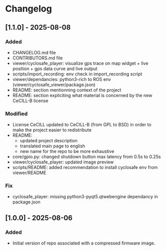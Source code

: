 # Changelog

## [1.1.0] - 2025-08-08
### Added
- CHANGELOG.md file
- CONTRIBUTORS.md file
- viewer/cyclosafe_player: visualize gps trace on map widget + live position + gps data curve and live output
- scripts/import_recording: env check in import_recording script
- viewer/dependancies: python3-rich to ROS env (viewer/cyclosafe_viewer/package.json)
- README: section mentionning context of the project
- README: section expliciting what material is concerned by the new CeCILL-B license

### Modified
- License CeCILL updated to CeCILL-B (from GPL to BSD) in order to make the project easier to redistribute
- README: 
  - updated project description 
  - translated main page to english
  - new name for the repo to be more exhaustive
- core/gpio.py: changed shutdown button max latency from 0.5s to 0.25s
- viewer/cyclosafe_player: updated image preview
- scripts/README: added recommendation to install cyclosafe env from viewer/README

### Fix
- cyclosafe_player: missing python3-pyqt5.qtwebengine dependancy in package.json

## [1.0.0] - 2025-08-06
### Added
- Initial version of repo associated with a compressed firmware image. 
